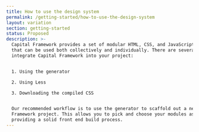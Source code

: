 ```yaml
---
title: How to use the design system
permalink: /getting-started/how-to-use-the-design-system
layout: variation
section: getting-started
status: Proposed
description: >-
  Capital Framework provides a set of modular HTML, CSS, and JavaScript patterns
  that can be used both collectively and individually. There are several ways to
  integrate Capital Framework into your project:


  1. Using the generator

  2. Using Less

  3. Downloading the compiled CSS


  Our recommended workflow is to use the generator to scaffold out a new Capital
  Framework project. This allows you to pick and choose your modules as well as
  providing a solid front end build process.
---
```


